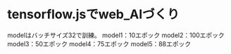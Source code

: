 # tensorflow.jsでweb_AIづくり


modelはバッチサイズ32で訓練。
model1：10エポック
model2：100エポック
model3：50エポック
model4：75エポック
model5：88エポック
